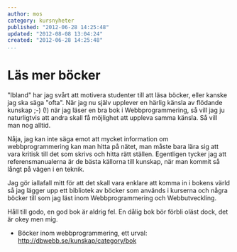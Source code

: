 ```yaml
---
author: mos
category: kursnyheter
published: "2012-06-28 14:25:48"
updated: "2012-08-08 13:04:24"
created: "2012-06-28 14:25:48"
...
```

Läs mer böcker
==================================

"Ibland" har jag svårt att motivera studenter till att läsa böcker, eller kanske jag ska säga "ofta". När jag nu själv upplever en härlig känsla av flödande kunskap ;-) (!) när jag läser en bra bok i Webbprogrammering, så vill jag ju naturligtvis att andra skall få möjlighet att uppleva samma känsla. Så vill man nog alltid.

Nåja, jag kan inte säga emot att mycket information om webbprogrammering kan man hitta på nätet, man måste bara lära sig att vara kritisk till det som skrivs och hitta rätt ställen. Egentligen tycker jag att referensmanualerna är de bästa källorna till kunskap, när man kommit så långt på vägen i en teknik.

Jag gör iallafall mitt för att det skall vara enklare att komma in i bokens värld så jag lägger upp ett bibliotek av böcker som används i kurserna och några böcker till som jag läst inom Webbprogrammering och Webbutveckling.

Håll till godo, en god bok är aldrig fel. En dålig bok bör förbli oläst dock, det är okey men mig.

* Böcker inom webbprogrammering, ett urval:  
  <a href='http://dbwebb.se/kunskap/category/bok'>http://dbwebb.se/kunskap/category/bok</a>
